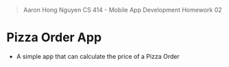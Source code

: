 > Aaron Hong Nguyen 
> CS 414 - Mobile App Development
> Homework 02

# Pizza Order App

- A simple app that can calculate the price of a Pizza Order